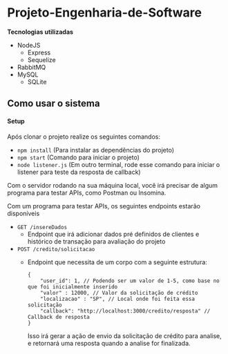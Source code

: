 # Projeto-Engenharia-de-Software

**Tecnologias utilizadas**
- NodeJS
    - Express
    - Sequelize
- RabbitMQ
- MySQL
    - SQLite


## Como usar o sistema

#### **Setup**

Após clonar o projeto realize os seguintes comandos:

 - `npm install`  (Para instalar as dependências do projeto)
 - `npm start`   (Comando para iniciar o projeto)
 - `node listener.js` (Em outro terminal, rode esse comando para iniciar o listener para teste da resposta de callback)


Com o servidor rodando na sua máquina local, você irá precisar de algum programa para testar APIs, como Postman ou Insomina.

Com um programa para testar APIs, os seguintes endpoints estarão disponíveis

 - `GET /insereDados` 
    - Endpoint que irá adicionar dados pré definidos de clientes e histórico de transação para avaliação do projeto
- `POST /credito/solicitacao`
    - Endpoint que necessita de um corpo com a seguinte estrutura:

        ```
        {
            "user_id": 1, // Podendo ser um valor de 1-5, como base no que foi inicialmente inserido
            "valor" : 12000, // Valor da solicitação de crédito
            "localizacao" : "SP", // Local onde foi feita essa solicitação
            "callback": "http://localhost:3000/credito/resposta" // Callback de resposta
        }
        ``` 
        Isso irá gerar a ação de envio da solicitação de crédito para analise, e retornará uma resposta quando a analise for finalizada. 
